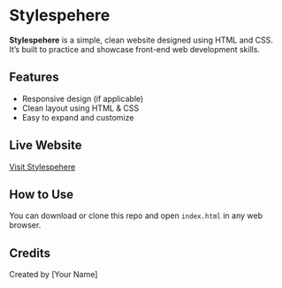 # Stylespehere

**Stylespehere** is a simple, clean website designed using HTML and CSS.  
It’s built to practice and showcase front-end web development skills.

## Features
- Responsive design (if applicable)
- Clean layout using HTML & CSS
- Easy to expand and customize

## Live Website
[Visit Stylespehere](https://stylespheres.github.io/Stylespehere/)

## How to Use
You can download or clone this repo and open `index.html` in any web browser.

## Credits
Created by [Your Name]
